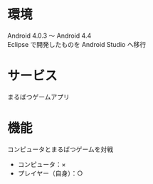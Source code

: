 # 環境
Android 4.0.3 〜 Android 4.4  
Eclipse で開発したものを Android Studio へ移行

# サービス
まるばつゲームアプリ

# 機能
コンピュータとまるばつゲームを対戦  
* コンピュータ：×  
* プレイヤー（自身）：○  
